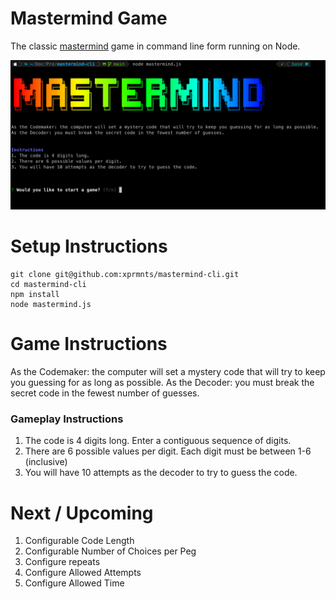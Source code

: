 # Mastermind Game

The classic [mastermind](https://en.wikipedia.org/wiki/Mastermind_%28board_game%29) game in command line form running on Node.

![alt text](gamescreen.png)

# Setup Instructions

```
git clone git@github.com:xprmnts/mastermind-cli.git
cd mastermind-cli
npm install
node mastermind.js
```

# Game Instructions

As the Codemaker: the computer will set a mystery code that will try to keep you guessing for as long as possible.
As the Decoder: you must break the secret code in the fewest number of guesses.

### Gameplay Instructions

1. The code is 4 digits long. Enter a contiguous sequence of digits.
2. There are 6 possible values per digit. Each digit must be between 1-6 (inclusive)
3. You will have 10 attempts as the decoder to try to guess the code.

# Next / Upcoming

1. Configurable Code Length
2. Configurable Number of Choices per Peg
3. Configure repeats
4. Configure Allowed Attempts
5. Configure Allowed Time
